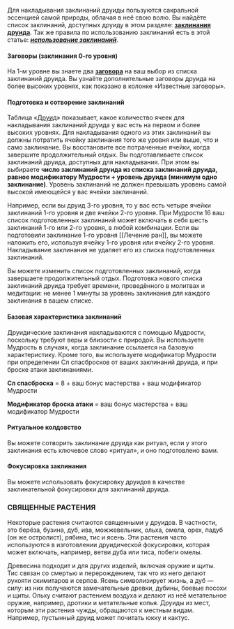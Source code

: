 Для накладывания заклинаний друиды пользуются сакральной эссенцией самой природы, облачая в неё свою волю. Вы найдёте список заклинаний, доступных друиду в этом разделе: [**заклинания друида**](https://dnd.su/spells/?search=&class=22). Так же правила по использованию заклинаний есть в этой статье: [**_использование заклинаний_**](https://dnd.su/articles/mechanics/157-spellcasting/).

#### Заговоры (заклинания 0-го уровня)

На 1-м уровне вы знаете два [**заговора**](https://dnd.su/spells/?search=&level=0&class=22) на ваш выбор из списка заклинаний друида. Вы узнаёте дополнительные заговоры друида на более высоких уровнях, как показано в колонке «Известные заговоры».

#### Подготовка и сотворение заклинаний

Таблица «[Друид](https://dnd.su/class/90-druid/#druid)» показывает, какое количество ячеек для накладывания заклинаний друида у вас есть на первом и более высоких уровнях. Для накладывания одного из этих заклинаний вы должны потратить ячейку заклинания того же уровня или выше, что и само заклинание. Вы восстановите все потраченные ячейки, когда завершите продолжительный отдых. Вы подготавливаете список заклинаний друида, доступных для накладывания. При этом вы выбираете **число заклинаний друида из списка заклинаний друида, равное модификатору Мудрости + уровень друида (минимум одно заклинание)**. Уровень заклинаний не должен превышать уровень самой высокой имеющейся у вас ячейки заклинаний.

Например, если вы друид 3-го уровня, то у вас есть четыре ячейки заклинаний 1-го уровня и две ячейки 2-го уровня. При Мудрости 16 ваш список подготовленных заклинаний может включать в себя шесть заклинаний 1-го или 2-го уровня, в любой комбинации. Если вы подготовили заклинание 1-го уровня [[Лечение ран]], вы можете наложить его, используя ячейку 1-го уровня или ячейку 2-го уровня. Накладывание заклинания не удаляет его из списка подготовленных заклинаний.

Вы можете изменить список подготовленных заклинаний, когда завершаете продолжительный отдых. Подготовка нового списка заклинаний друида требует времени, проведённого в молитвах и медитации: не менее 1 минуты за уровень заклинания для каждого заклинания в вашем списке.

#### Базовая характеристика заклинаний

Друидические заклинания накладываются с помощью Мудрости, поскольку требуют веры и близости с природой. Вы используете Мудрость в случаях, когда заклинание ссылается на базовую характеристику. Кроме того, вы используете модификатор Мудрости при определении Сл спасбросков от ваших заклинаний друида, и при броске атаки заклинаниями.

**Сл спасброска** = 8 + ваш бонус мастерства + ваш модификатор Мудрости

**Модификатор броска атаки** = ваш бонус мастерства + ваш модификатор Мудрости

#### Ритуальное колдовство

Вы можете сотворить заклинание друида как ритуал, если у этого заклинания есть ключевое слово «ритуал», и оно подготовлено вами.

#### Фокусировка заклинания

Вы можете использовать фокусировку друидов в качестве заклинательной фокусировки для заклинаний друида.

### СВЯЩЕННЫЕ РАСТЕНИЯ

Некоторые растения считаются священными у друидов. В частности, это берёза, бузина, дуб, ива, можжевельник, ольха, омела, орех, падуб (он же остролист), рябина, тис и ясень. Эти растения часто используются в изготовлении друидической фокусировки, которая может включать, например, ветви дуба или тиса, побеги омелы.

Древесина подходит и для других изделий, включая оружие и щиты. Тис связан со смертью и перерождением, так что из него делают рукояти скимитаров и серпов. Ясень символизирует жизнь, а дуб — силу: из них получаются замечательные древки, дубины, боевые посохи и щиты. Ольху считают растением воздуха и делают из неё метательное оружие, например, дротики и метательные копья. Друиды из мест, которым эти растения чужды, обращаются к местным видам. Например, пустынный друид может почитать юкку и кактус.